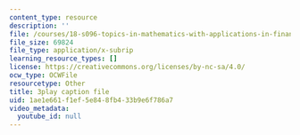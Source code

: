 ```yaml
---
content_type: resource
description: ''
file: /courses/18-s096-topics-in-mathematics-with-applications-in-finance-fall-2013/1ae1e661f1ef5e848fb433b9e6f786a7_f9XFM8YLccg.vtt
file_size: 69824
file_type: application/x-subrip
learning_resource_types: []
license: https://creativecommons.org/licenses/by-nc-sa/4.0/
ocw_type: OCWFile
resourcetype: Other
title: 3play caption file
uid: 1ae1e661-f1ef-5e84-8fb4-33b9e6f786a7
video_metadata:
  youtube_id: null
---
```

